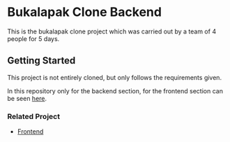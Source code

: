 # Bukalapak Clone Backend

This is the bukalapak clone project which was carried out by a team of 4 people for 5 days.

## Getting Started

This project is not entirely cloned, but only follows the requirements given.

In this repository only for the backend section, for the frontend section can be seen [here](https://github.com/fdlnfjrrmdni/Bukalapak-Clone-Frontend).

### Related Project

* [Frontend](https://github.com/fdlnfjrrmdni/Bukalapak-Clone-Frontend)
 

